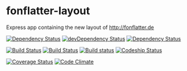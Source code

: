 # fonflatter-layout

Express app containing the new layout of http://fonflatter.de

[![Dependency Status](https://david-dm.org/fonflatter/layout.svg)](https://david-dm.org/fonflatter/layout)
[![devDependency Status](https://david-dm.org/fonflatter/layout/dev-status.svg)](https://david-dm.org/fonflatter/layout#info=devDependencies)
[![Dependency Status](https://www.versioneye.com/user/projects/553963511d2989cb78000042/badge.svg?style=flat)](https://www.versioneye.com/user/projects/553963511d2989cb78000042)

[![Build Status](https://api.travis-ci.org/fonflatter/layout.svg)](https://travis-ci.org/fonflatter/layout)
[![Build Status](https://drone.io/github.com/fonflatter/layout/status.png)](https://drone.io/github.com/fonflatter/layout/latest)
[![Build status](https://ci.appveyor.com/api/projects/status/06ujk98kws75cw8h?svg=true)](https://ci.appveyor.com/project/winniehell/layout)
[![Codeship Status](https://codeship.com/projects/2b5d5920-cc29-0132-01ab-7a3494c6b360/status)](https://codeship.com/projects/75957)

[![Coverage Status](https://coveralls.io/repos/fonflatter/layout/badge.svg?branch=1.0.1-dev)](https://coveralls.io/r/fonflatter/layout?branch=1.0.1-dev)
[![Code Climate](https://codeclimate.com/github/fonflatter/layout/badges/gpa.svg)](https://codeclimate.com/github/fonflatter/layout)
